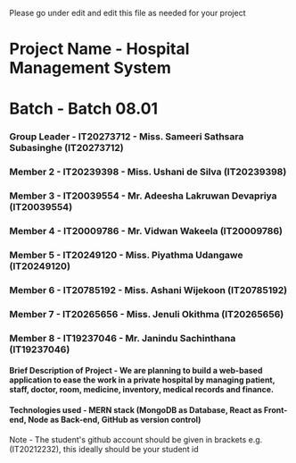 Please go under edit and edit this file as needed for your project

# Project Name - Hospital Management System
# Batch - Batch 08.01
### Group Leader - IT20273712 - Miss. Sameeri Sathsara Subasinghe (IT20273712)
### Member 2 - IT20239398 - Miss. Ushani de Silva (IT20239398)
### Member 3 - IT20039554 - Mr. Adeesha Lakruwan Devapriya (IT20039554)
### Member 4 - IT20009786 - Mr. Vidwan Wakeela (IT20009786)
### Member 5 - IT20249120 - Miss. Piyathma Udangawe (IT20249120)
### Member 6 - IT20785192 - Miss. Ashani Wijekoon (IT20785192)
### Member 7 - IT20265656 - Miss. Jenuli Okithma (IT20265656)
### Member 8 - IT19237046 - Mr. Janindu Sachinthana (IT19237046)

#### Brief Description of Project - We are planning to build a web-based application to ease the work in a private hospital by managing patient, staff, doctor, room, medicine, inventory, medical records and finance.   
#### Technologies used - MERN stack (MongoDB as Database, React as Front-end, Node as Back-end, GitHub as version control)

Note - The student's github account should be given in brackets e.g. (IT20212232), this ideally should be your student id 


